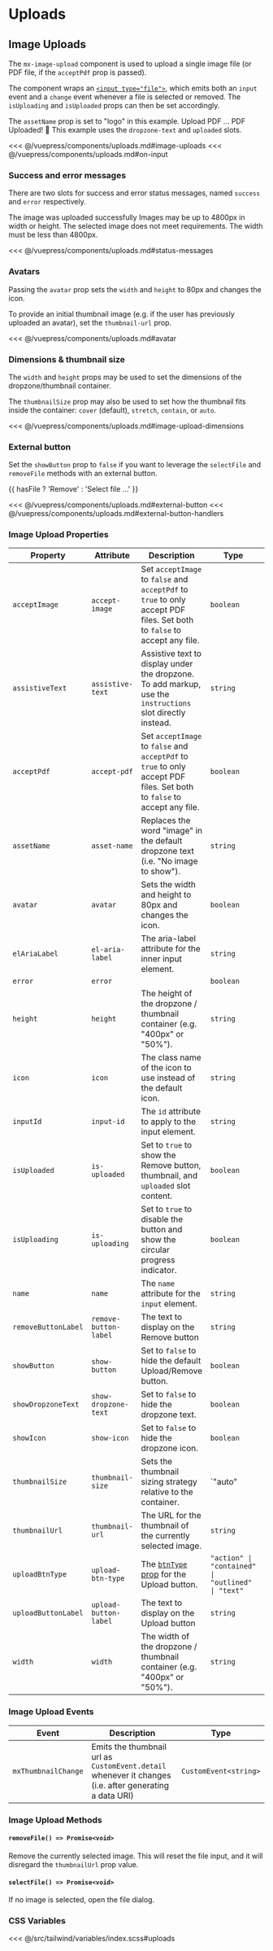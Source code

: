 # Uploads

## Image Uploads

The `mx-image-upload` component is used to upload a single image file (or PDF file, if the `acceptPdf` prop is passed).

The component wraps an [`<input type="file">`](https://developer.mozilla.org/en-US/docs/Web/HTML/Element/input/file), which emits both an `input` event and a `change` event whenever a file is selected or removed. The `isUploading` and `isUploaded` props can then be set accordingly.

<section class="mds">
  <div class="flex flex-col my-20 space-y-40">
<!-- #region image-uploads -->
    <mx-image-upload el-aria-label="Upload file" assistive-text="This is assistive text" @input="onInput" />
    <mx-image-upload el-aria-label="Upload file" show-icon="false" asset-name="logo" @input="onInput">
      <span slot="instructions">
        The <code>assetName</code> prop is set to "logo" in this example.
      </span>
    </mx-image-upload>
    <mx-image-upload el-aria-label="Upload file" show-dropzone-text="false" upload-btn-type="outlined" upload-button-label="Attach" @input="onInput" />
    <mx-image-upload el-aria-label="Upload file" accept-pdf accept-image="false" icon="ph-file-arrow-up" @input="onInput">
      <span slot="dropzone-text" class="mt-8">
        Upload PDF &hellip;
      </span>
      <span slot="uploaded">
        PDF Uploaded! 🎉
      </span>
      <span slot="instructions">
        This example uses the <code>dropzone-text</code> and <code>uploaded</code> slots.
      </span>
    </mx-image-upload>
<!-- #endregion image-uploads -->
  </div>
</section>

<<< @/vuepress/components/uploads.md#image-uploads
<<< @/vuepress/components/uploads.md#on-input

### Success and error messages

There are two slots for success and error status messages, named `success` and `error` respectively.

<section class="mds">
  <div class="flex flex-col my-20 space-y-40">
<!-- #region status-messages -->
    <mx-image-upload el-aria-label="Upload file" thumbnail-size="cover" thumbnail-url="https://picsum.photos/300">
      <span slot="success">
        The image was uploaded successfully
      </span>
    </mx-image-upload>
    <mx-image-upload el-aria-label="Upload file" thumbnail-size="cover" thumbnail-url="https://picsum.photos/320">
      <span slot="instructions">
        Images may be up to 4800px in width or height.
      </span>
      <span slot="error">
        The selected image does not meet requirements.  The width must be less than 4800px.
      </span>
    </mx-image-upload>
<!-- #endregion status-messages -->
  </div>
</section>

<<< @/vuepress/components/uploads.md#status-messages

### Avatars

Passing the `avatar` prop sets the `width` and `height` to 80px and changes the icon.

To provide an initial thumbnail image (e.g. if the user has previously uploaded an avatar), set the `thumbnail-url` prop.

<section class="mds">
  <div class="flex my-20">  
<!-- #region avatar -->
    <mx-image-upload
      avatar
      el-aria-label="Upload avatar"
      thumbnail-url="https://www.gravatar.com/avatar/205e460b479e2e5b48aec07710c08d50" 
      @input="onInput"
    />
<!-- #endregion avatar -->
  </div>
</section>

<<< @/vuepress/components/uploads.md#avatar

### Dimensions & thumbnail size

The `width` and `height` props may be used to set the dimensions of the dropzone/thumbnail container.

The `thumbnailSize` prop may also be used to set how the thumbnail fits inside the container: `cover` (default), `stretch`, `contain`, or `auto`.

<section class="mds">
  <div class="flex flex-col my-20 space-y-40">
<!-- #region image-upload-dimensions -->
    <mx-image-upload el-aria-label="Upload file" width="75%" height="150px" thumbnail-size="cover" thumbnail-url="https://via.placeholder.com/200x100" />
    <mx-image-upload el-aria-label="Upload file" width="75%" height="150px" thumbnail-size="stretch" thumbnail-url="https://via.placeholder.com/200x100" />
    <mx-image-upload el-aria-label="Upload file" width="75%" height="150px" thumbnail-size="contain" thumbnail-url="https://via.placeholder.com/200x100" />
    <mx-image-upload el-aria-label="Upload file" width="75%" height="150px" thumbnail-size="auto" thumbnail-url="https://via.placeholder.com/200x100" />
<!-- #endregion image-upload-dimensions -->
  </div>
</section>

<<< @/vuepress/components/uploads.md#image-upload-dimensions

### External button

Set the `showButton` prop to `false` if you want to leverage the `selectFile` and `removeFile` methods with an external button.

<section class="mds">
  <div class="inline-flex flex-col items-center space-y-20">
<!-- #region external-button -->
    <mx-image-upload el-aria-label="Upload file" ref="upload" show-button="false" @change="onChange" />
    <mx-button
      btn-type="simple"
      :icon="hasFile ? 'ph-trash-simple' : 'ph-arrow-fat-line-up'"
      @click="onButtonClick"
    >
      {{ hasFile ? 'Remove' : 'Select file ...' }}
    </mx-button>
<!-- #endregion external-button -->
  </div>
</section>

<<< @/vuepress/components/uploads.md#external-button
<<< @/vuepress/components/uploads.md#external-button-handlers

### Image Upload Properties

| Property            | Attribute             | Description                                                                                                              | Type                                              | Default       |
| ------------------- | --------------------- | ------------------------------------------------------------------------------------------------------------------------ | ------------------------------------------------- | ------------- |
| `acceptImage`       | `accept-image`        | Set `acceptImage` to `false` and `acceptPdf` to `true` to only accept PDF files. Set both to `false` to accept any file. | `boolean`                                         | `true`        |
| `assistiveText`     | `assistive-text`      | Assistive text to display under the dropzone. To add markup, use the `instructions` slot directly instead.               | `string`                                          | `undefined`   |
| `acceptPdf`         | `accept-pdf`          | Set `acceptImage` to `false` and `acceptPdf` to `true` to only accept PDF files. Set both to `false` to accept any file. | `boolean`                                         | `false`       |
| `assetName`         | `asset-name`          | Replaces the word "image" in the default dropzone text (i.e. "No image to show").                                        | `string`                                          | `'image'`     |
| `avatar`            | `avatar`              | Sets the width and height to 80px and changes the icon.                                                                  | `boolean`                                         | `false`       |
| `elAriaLabel`       | `el-aria-label`       | The aria-label attribute for the inner input element.                                                                    | `string`                                          | `undefined`   |
| `error`             | `error`               |                                                                                                                          | `boolean`                                         | `false`       |
| `height`            | `height`              | The height of the dropzone / thumbnail container (e.g. "400px" or "50%").                                                | `string`                                          | `undefined`   |
| `icon`              | `icon`                | The class name of the icon to use instead of the default icon.                                                           | `string`                                          | `undefined`   |
| `inputId`           | `input-id`            | The `id` attribute to apply to the input element.                                                                        | `string`                                          | `undefined`   |
| `isUploaded`        | `is-uploaded`         | Set to `true` to show the Remove button, thumbnail, and `uploaded` slot content.                                         | `boolean`                                         | `false`       |
| `isUploading`       | `is-uploading`        | Set to `true` to disable the button and show the circular progress indicator.                                            | `boolean`                                         | `false`       |
| `name`              | `name`                | The `name` attribute for the `input` element.                                                                            | `string`                                          | `undefined`   |
| `removeButtonLabel` | `remove-button-label` | The text to display on the Remove button                                                                                 | `string`                                          | `'Remove'`    |
| `showButton`        | `show-button`         | Set to `false` to hide the default Upload/Remove button.                                                                 | `boolean`                                         | `true`        |
| `showDropzoneText`  | `show-dropzone-text`  | Set to `false` to hide the dropzone text.                                                                                | `boolean`                                         | `true`        |
| `showIcon`          | `show-icon`           | Set to `false` to hide the dropzone icon.                                                                                | `boolean`                                         | `true`        |
| `thumbnailSize`     | `thumbnail-size`      | Sets the thumbnail sizing strategy relative to the container.                                                            | `"auto" | "contain" | "cover" | "stretch"`        | `'cover'`     |
| `thumbnailUrl`      | `thumbnail-url`       | The URL for the thumbnail of the currently selected image.                                                               | `string`                                          | `undefined`   |
| `uploadBtnType`     | `upload-btn-type`     | The [`btnType` prop](/components/buttons.html) for the Upload button.                                                    | `"action" \| "contained" \| "outlined" \| "text"` | `'contained'` |
| `uploadButtonLabel` | `upload-button-label` | The text to display on the Upload button                                                                                 | `string`                                          | `'Upload'`    |
| `width`             | `width`               | The width of the dropzone / thumbnail container (e.g. "400px" or "50%").                                                 | `string`                                          | `undefined`   |

### Image Upload Events

| Event               | Description                                                                                            | Type                  |
| ------------------- | ------------------------------------------------------------------------------------------------------ | --------------------- |
| `mxThumbnailChange` | Emits the thumbnail url as `CustomEvent.detail` whenever it changes (i.e. after generating a data URI) | `CustomEvent<string>` |

### Image Upload Methods

#### `removeFile() => Promise<void>`

Remove the currently selected image. This will reset the file input, and it will disregard the `thumbnailUrl` prop value.

#### `selectFile() => Promise<void>`

If no image is selected, open the file dialog.

### CSS Variables

<<< @/src/tailwind/variables/index.scss#uploads

<script>
export default {
  data() {
    return {
      hasFile: false,
    }
  },
  methods: {
    // #region on-input
    onInput(e) {
      if (e.target.files.length === 0) return console.log('Removed file')
      console.log('Uploading ' + e.target.files[0].name)
      const mxImageUpload = e.target.closest('mx-image-upload')
      mxImageUpload.isUploading = true
      // Simulate upload
      setTimeout(() => {
        mxImageUpload.isUploaded = true
        mxImageUpload.isUploading = false
        console.log('Uploaded ' + e.target.files[0].name)
      }, 2000)
      // #endregion on-input
    },
    // #region external-button-handlers
    onChange(e) {
      this.hasFile = e.target.files.length > 0
    },
    onButtonClick() {
      if (this.hasFile) {
        this.$refs.upload.removeFile()
      } else {
        this.$refs.upload.selectFile()
      }
    },
    // #endregion external-button-handlers
  }
}
</script>
